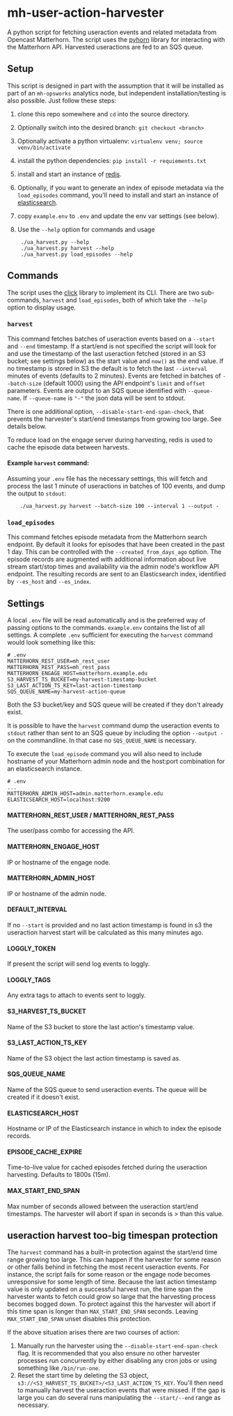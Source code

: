 # mh-user-action-harvester

A python script for fetching useraction events and related metadata from Opencast Matterhorn. The script uses the [pyhorn](https://github.com/harvard-dce/pyhorn) library for interacting with the Matterhorn API. Harvested useractions are fed to an SQS queue.

## Setup

This script is designed in part with the assumption that it will be installed as part of an `mh-opsworks` analytics node, but independent installation/testing is also possible. Just follow these steps:

1. clone this repo somewhere and `cd` into the source directory.
1. Optionally switch into the desired branch: `git checkout <branch>`
1. Optionally activate a python virtualenv: `virtualenv venv; source venv/bin/activate`
1. install the python dependencies: `pip install -r requiements.txt`
1. install and start an instance of [redis](http://redis.io).
1. Optionally, if you want to generate an index of episode metadata via the `load_episodes` command, you'll need to install and start an instance of [elasticsearch](http://elastic.co).
1. copy `example.env` to `.env` and update the env var settings (see below).
1. Use the `--help` option for commands and usage

        ./ua_harvest.py --help
        ./ua_harvest.py harvest --help
        ./ua_harvest.py load_episodes --help

## Commands

The script uses the [click](http://click.pocoo.org/) library to implement its CLI. There are two sub-commands, `harvest` and `load_episodes`, both of which take the `--help` option to display usage.

### `harvest`

This command fetches batches of useraction events based on a `--start` and `--end` timestamp. If a start/end is not specified the script will look for and use the timestamp of the last useraction fetched (stored in an S3 bucket; see settings below) as the start value and `now()` as the end value. If no timestamp is stored in S3 the default is to fetch the last `--interval` minutes of events (defaults to 2 minutes). Events are fetched in batches of `--batch-size` (default 1000) using the API endpoint's `limit` and `offset` parameters. Events are output to an SQS queue identified with `--queue-name`. If `--queue-name` is `"-"` the json data will be sent to stdout.

There is one additional option, `--disable-start-end-span-check`, that prevents the harvester's start/end timestamps from growing too large. See details below.

To reduce load on the engage server during harvesting, redis is used to cache the episode data between harvests.

#### Example `harvest` command:

Assuming your `.env` file has the necessary settings, this will fetch and process the last 1 minute of useractions in batches of 100 events, and dump the output to `stdout`:

        ./ua_harvest.py harvest --batch-size 100 --interval 1 --output -

### `load_episodes`

This command fetches episode metadata from the Matterhorn search endpoint. By default it looks for episodes that have been created in the past 1 day. This can be controlled with the `--created_from_days_ago` option. The episode records are augmented with additional information about live stream start/stop times and availability via the admin node's workflow API endpoint. The resulting records are sent to an Elasticsearch index, identified by `--es_host` and `--es_index`.

## Settings

A local `.env` file will be read automatically and is the preferred way of passing options to the commands. `example.env` contains the list of all settings. A complete `.env` sufficient for executing the `harvest` command would look something like this:

    # .env
    MATTERHORN_REST_USER=mh_rest_user
    MATTERHORN_REST_PASS=mh_rest_pass
    MATTERHORN_ENGAGE_HOST=matterhorn.example.edu
    S3_HARVEST_TS_BUCKET=my-harvest-timestamp-bucket
    S3_LAST_ACTION_TS_KEY=last-action-timestamp
    SQS_QUEUE_NAME=my-harvest-action-queue

Both the S3 bucket/key and SQS queue will be created if they don't already exist. 

It is possible to have the `harvest` command dump the useraction events to `stdout` rather than sent to an SQS queue by including the option `--output -` on the commandline. In that case no `SQS_QUEUE_NAME` is necessary.

To execute the `load_episode` command you will also need to include hostname of your Matterhorn admin node and the host:port combination for an elasticsearch instance.

    # .env
    ...
    MATTERHORN_ADMIN_HOST=admin.matterhorn.example.edu
    ELASTICSEARCH_HOST=localhost:9200

#### MATTERHORN_REST_USER / MATTERHORN_REST_PASS
The user/pass combo for accessing the API.

#### MATTERHORN_ENGAGE_HOST
IP or hostname of the engage node.

#### MATTERHORN_ADMIN_HOST
IP or hostname of the admin node.

#### DEFAULT_INTERVAL
If no `--start` is provided and no last action timestamp is found in s3 the useraction harvest start will be calculated as this many minutes ago.

#### LOGGLY_TOKEN
If present the script will send log events to loggly.

#### LOGGLY_TAGS
Any extra tags to attach to events sent to loggly.

#### S3_HARVEST_TS_BUCKET
Name of the S3 bucket to store the last action's timestamp value.

#### S3_LAST_ACTION_TS_KEY
Name of the S3 object the last action timestamp is saved as.

#### SQS_QUEUE_NAME
Name of the SQS queue to send useraction events. The queue will be created if it doesn't exist.

#### ELASTICSEARCH_HOST
Hostname or IP of the Elasticsearch instance in which to index the episode records.

#### EPISODE_CACHE_EXPIRE
Time-to-live value for cached episodes fetched during the useraction harvesting. Defaults to 1800s (15m).

#### MAX_START_END_SPAN
Max number of seconds allowed between the useraction start/end timestamps. The harvester will abort if span in seconds is > than this value.

## useraction harvest too-big timespan protection

The `harvest` command has a built-in protection against the start/end time range growing too large. This can happen if the harvester for some reason or other falls behind in fetching the most recent useraction events. For instance, the script fails for some reason or the engage node becomes unresponsive for some length of time. Because the last action timestamp value is only updated on a successful harvest run, the time span the harvester wants to fetch could grow so large that the harvesting process becomes bogged down. To protect against this the harvester will abort if this time span is longer than `MAX_START_END_SPAN` seconds. Leaving `MAX_START_END_SPAN` unset disables this protection.

If the above situation arises there are two courses of action:

1. Manually run the harvester using the `--disable-start-end-span-check` flag. It is recommended that you also ensure no other harvester processes run concurrently by either disabling any cron jobs or using something like `/bin/run-one`.
2. Reset the start time by deleting the S3 object, `s3://<S3_HARVEST_TS_BUCKET>/<S3_LAST_ACTION_TS_KEY`. You'll then need to manually harvest the useraction events that were missed. If the gap is large you can do several runs manipulating the `--start/--end` range as necessary.
